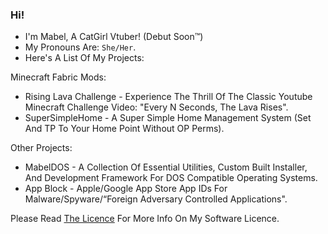 ### Hi!

- I'm Mabel, A CatGirl Vtuber! (Debut Soon™)
- My Pronouns Are: `She/Her`.
- Here's A List Of My Projects:

Minecraft Fabric Mods:
  - Rising Lava Challenge - Experience The Thrill Of The Classic Youtube Minecraft Challenge Video: "Every N Seconds, The Lava Rises".
  - SuperSimpleHome - A Super Simple Home Management System (Set And TP To Your Home Point Without OP Perms).

Other Projects:
  - MabelDOS - A Collection Of Essential Utilities, Custom Built Installer, And Development Framework For DOS Compatible Operating Systems.
  - App Block - Apple/Google App Store App IDs For Malware/Spyware/“Foreign Adversary Controlled Applications".

Please Read <a href="https://github.com/MabelMedia-LLC/MCSPSL/">The Licence</a> For More Info On My Software Licence.
